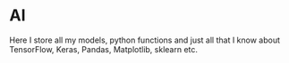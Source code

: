 # AI

Here I store all my models, python functions and just all that I know about TensorFlow, Keras, Pandas, Matplotlib, sklearn etc.
